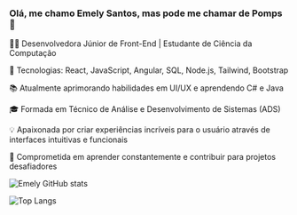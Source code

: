

### Olá, me chamo Emely Santos, mas pode me chamar de Pomps 🌱

👩‍💻 Desenvolvedora Júnior de Front-End | Estudante de Ciência da Computação 

🌟 Tecnologias: React, JavaScript, Angular, SQL, Node.js, Tailwind, Bootstrap

📚 Atualmente aprimorando habilidades em UI/UX e aprendendo C# e Java

🎓 Formada em Técnico de Análise e Desenvolvimento de Sistemas (ADS)

💡 Apaixonada por criar experiências incríveis para o usuário através de interfaces intuitivas e funcionais

🚀 Comprometida em aprender constantemente e contribuir para projetos desafiadores



![Emely GitHub stats](https://github-readme-stats.vercel.app/api?username=GreyPompom&show_icons=true&theme=synthwave) 

![Top Langs](https://github-readme-stats.vercel.app/api/top-langs/?username=GreyPompom&layout=compact)

<!--
**GreyPompom/GreyPompom** is a ✨ _special_ ✨ repository because its `README.md` (this file) appears on your GitHub profile.

Here are some ideas to get you started:

- 🔭 I’m currently working on ...
- 🌱 I’m currently learning ...
- 👯 I’m looking to collaborate on ...
- 🤔 I’m looking for help with ...
- 💬 Ask me about ...
- 📫 How to reach me: ...
- 😄 Pronouns: ...
- ⚡ Fun fact: ...
-->
